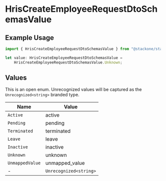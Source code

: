 # HrisCreateEmployeeRequestDtoSchemasValue

## Example Usage

```typescript
import { HrisCreateEmployeeRequestDtoSchemasValue } from "@stackone/stackone-client-ts/sdk/models/shared";

let value: HrisCreateEmployeeRequestDtoSchemasValue =
    HrisCreateEmployeeRequestDtoSchemasValue.Unknown;
```

## Values

This is an open enum. Unrecognized values will be captured as the `Unrecognized<string>` branded type.

| Name                   | Value                  |
| ---------------------- | ---------------------- |
| `Active`               | active                 |
| `Pending`              | pending                |
| `Terminated`           | terminated             |
| `Leave`                | leave                  |
| `Inactive`             | inactive               |
| `Unknown`              | unknown                |
| `UnmappedValue`        | unmapped_value         |
| -                      | `Unrecognized<string>` |